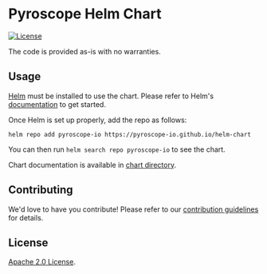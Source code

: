 # Pyroscope Helm Chart

[![License](https://img.shields.io/badge/License-Apache%202.0-blue.svg)](https://opensource.org/licenses/Apache-2.0)

The code is provided as-is with no warranties.

## Usage

[Helm](https://helm.sh) must be installed to use the chart.
Please refer to Helm's [documentation](https://helm.sh/docs/) to get started.

Once Helm is set up properly, add the repo as follows:

```console
helm repo add pyroscope-io https://pyroscope-io.github.io/helm-chart
```

You can then run `helm search repo pyroscope-io` to see the chart.

<!-- Keep full URL links to repo files because this README syncs from main to gh-pages.  -->
Chart documentation is available in [chart directory](https://github.com/pyroscope-io/helm-chart/blob/main/chart/pyroscope/README.md).

## Contributing

<!-- Keep full URL links to repo files because this README syncs from main to gh-pages.  -->
We'd love to have you contribute! Please refer to our [contribution guidelines](https://github.com/pyroscope-io/helm-chart/blob/main/CONTRIBUTING.md) for details.

## License

<!-- Keep full URL links to repo files because this README syncs from main to gh-pages.  -->
[Apache 2.0 License](https://github.com/pyroscope-io/helm-chart/blob/main/LICENSE).